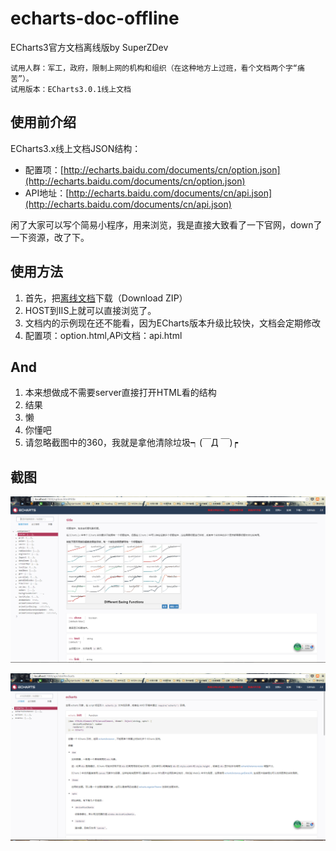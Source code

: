 # echarts-doc-offline
ECharts3官方文档离线版by SuperZDev

	试用人群：军工，政府，限制上网的机构和组织（在这种地方上过班，看个文档两个字“痛苦”）。
	试用版本：ECharts3.0.1线上文档
## 使用前介绍 ##

ECharts3.x线上文档JSON结构：

- 配置项：[http://echarts.baidu.com/documents/cn/option.json](http://echarts.baidu.com/documents/cn/option.json)
- API地址：[http://echarts.baidu.com/documents/cn/api.json](http://echarts.baidu.com/documents/cn/api.json)

闲了大家可以写个简易小程序，用来浏览，我是直接大致看了一下官网，down了一下资源，改了下。

## 使用方法 ##

1. 首先，把[离线文档](https://github.com/SuperZDev/echarts-doc-offline)下载（Download ZIP）
2. HOST到IIS上就可以直接浏览了。
3. 文档内的示例现在还不能看，因为ECharts版本升级比较快，文档会定期修改
4. 配置项：option.html,APi文档：api.html

## And ##

1. 本来想做成不需要server直接打开HTML看的结构
2. 结果
3. 懒
4. 你懂吧
5. 请忽略截图中的360，我就是拿他清除垃圾┑(￣Д ￣)┍

## 截图 ##

![Options](https://raw.githubusercontent.com/SuperZDev/echarts-doc-offline/master/screenshot/option.png)

![Api](https://raw.githubusercontent.com/SuperZDev/echarts-doc-offline/master/screenshot/api.png)